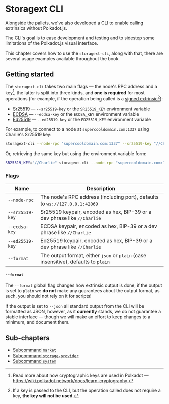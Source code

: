 # Storagext CLI

Alongside the pallets, we've also developed a CLI to enable calling extrinsics without Polkadot.js.

The CLI's goal is to ease development and testing and to sidestep some limitations of the Polkadot.js visual interface.

This chapter covers how to use the `storagext-cli`, along with that,
there are several usage examples available throughout the book.

## Getting started

The `storagext-cli` takes two main flags — the node's RPC address and a key[^keys],
the latter is split into three kinds, and **one is required** for most operations
(for example, if the operation being called is a [signed extrinsic](https://wiki.polkadot.network/docs/learn-transactions#types-of-extrinsics)[^optional_keys]):

- [Sr25519](https://wiki.polkadot.network/docs/learn-cryptography) — `--sr25519-key` or the `SR25519_KEY` environment variable
- [ECDSA](https://en.bitcoin.it/wiki/Secp256k1) — `--ecdsa-key` or the `ECDSA_KEY` environment variable
- [Ed25519](https://en.wikipedia.org/wiki/EdDSA#Ed25519) — `--ed25519-key` or the `ED25519_KEY` environment variable

For example, to connect to a node at `supercooldomain.com:1337` using Charlie's Sr25519 key:

```bash
storagext-cli --node-rpc "supercooldomain.com:1337" --sr25519-key "//Charlie" <commands>
```

Or, retrieving the same key but using the environment variable form:

```bash
SR25519_KEY="//Charlie" storagext-cli --node-rpc "supercooldomain.com:1337" <commands>
```

### Flags

| Name            | Description                                                                         |
| --------------- | ----------------------------------------------------------------------------------- |
| `--node-rpc`    | The node's RPC address (including port), defaults to `ws://127.0.0.1:42069`         |
| `--sr25519-key` | Sr25519 keypair, encoded as hex, BIP-39 or a dev phrase like `//Charlie`            |
| `--ecdsa-key`   | ECDSA keypair, encoded as hex, BIP-39 or a dev phrase like `//Charlie`              |
| `--ed25519-key` | Ed25519 keypair, encoded as hex, BIP-39 or a dev phrase like `//Charlie`            |
| `--format`      | The output format, either `json` or `plain` (case insensitive), defaults to `plain` |

#### `--format`

The `--format` global flag changes how extrinsic output is done, if the output is set to `plain`
we **do not** make any guarantees about the output format, as such, you should not rely on it for scripts!

If the output is set to `--json` all standard output from the CLI will be formatted as JSON, however,
as it **currently** stands, we do not guarantee a stable interface — though we will make an effort to keep changes to a minimum, and document them.

[^keys]: Read more about how cryptographic keys are used in Polkadot — <https://wiki.polkadot.network/docs/learn-cryptography>.
[^optional_keys]: If a key is passed to the CLI, but the operation called does not require a key, **the key will not be used**.

## Sub-chapters

- [Subcommand `market`](market.md)
- [Subcommand `storage-provider`](storage-provider.md)
- [Subcommand `system`](system.md)
